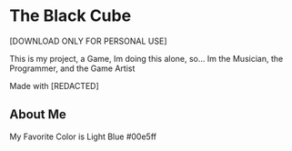 # The Black Cube

[DOWNLOAD ONLY FOR PERSONAL USE]

This is my project, a Game, Im doing this alone, so... Im the Musician, the Programmer, and the Game Artist

Made with [REDACTED]

## About Me 
My Favorite Color is Light Blue #00e5ff
